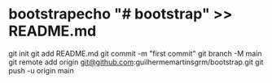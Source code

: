 # bootstrapecho "# bootstrap" >> README.md
git init
git add README.md
git commit -m "first commit"
git branch -M main
git remote add origin git@github.com:guilhermemartinsgrm/bootstrap.git
git push -u origin main
